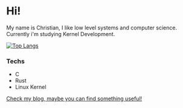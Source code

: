# Hi!

My name is Christian, I like low level systems and computer science. Currently i'm studying Kernel Development.

[![Top Langs](https://github-readme-stats.vercel.app/api/top-langs/?username=Every2&theme=radical&layout=donut-vertical)](https://github.com/anuraghazra/github-readme-stats)

### Techs

- C
- Rust
- Linux Kernel

[Check my blog, maybe you can find something useful!](https://every2.github.io/blog/)
